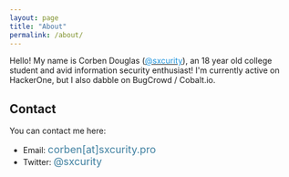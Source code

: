 ```yaml
---
layout: page
title: "About"
permalink: /about/
---
```

Hello! My name is Corben Douglas (<a href="https://twitter.com/sxcurity"><font color="#1E94DE">@sxcurity</font></a>), an 18 year old college student and avid information security enthusiast! I'm currently active on HackerOne, but I also dabble on BugCrowd / Cobalt.io. 

## Contact
You can contact me here:
* Email: <font color="#4081A1" size="4%">corben[at]sxcurity.pro</font>
* Twitter: <font color="#4081A1" size="4%">@sxcurity</font>

